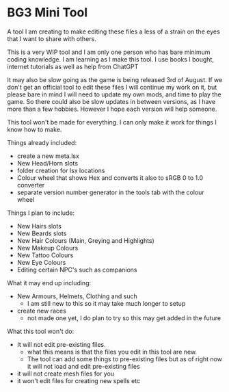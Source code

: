 # BG3 Mini Tool

A tool I am creating to make editing these files a less of a strain on the eyes that I want to share with others.

This is a very WIP tool and I am only one person who has bare minimum coding knowledge. I am learning as I make this tool. I use books I bought, internet tutorials as well as help from ChatGPT

It may also be slow going as the game is being released 3rd of August. If we don't get an official tool to edit these files I will continue my work on it, but please bare in mind I will need to update my own mods, and time to play the game. So there could also be slow updates in between versions, as I have more than a few hobbies. However I hope each version will help someone.

This tool won't be made for everything. I can only make it work for things I know how to make. 

Things already included:
- create a new meta.lsx
- New Head/Horn slots
- folder creation for lsx locations
- Colour wheel that shows Hex and converts it also to sRGB 0 to 1.0 converter
- separate version number generator in the tools tab with the colour wheel

Things I plan to include:
- New Hairs slots
- New Beards slots
- New Hair Colours (Main, Greying and Highlights)
- New Makeup Colours
- New Tattoo Colours
- New Eye Colours
- Editing certain NPC's such as companions

What it may end up including:
- New Armours, Helmets, Clothing and such
  - I am still new to this so it may take much longer to setup
- create new races
  - not made one yet, I do plan to try so this may get added in the future


What this tool won't do: 
- It will not edit pre-existing files.
  - what this means is that the files you edit in this tool are new. 
   - The tool can add some things to pre-existing files but as of right now it will not load and edit pre-existing files
- it will not create mesh files for you 
- it won't edit files for creating new spells etc

